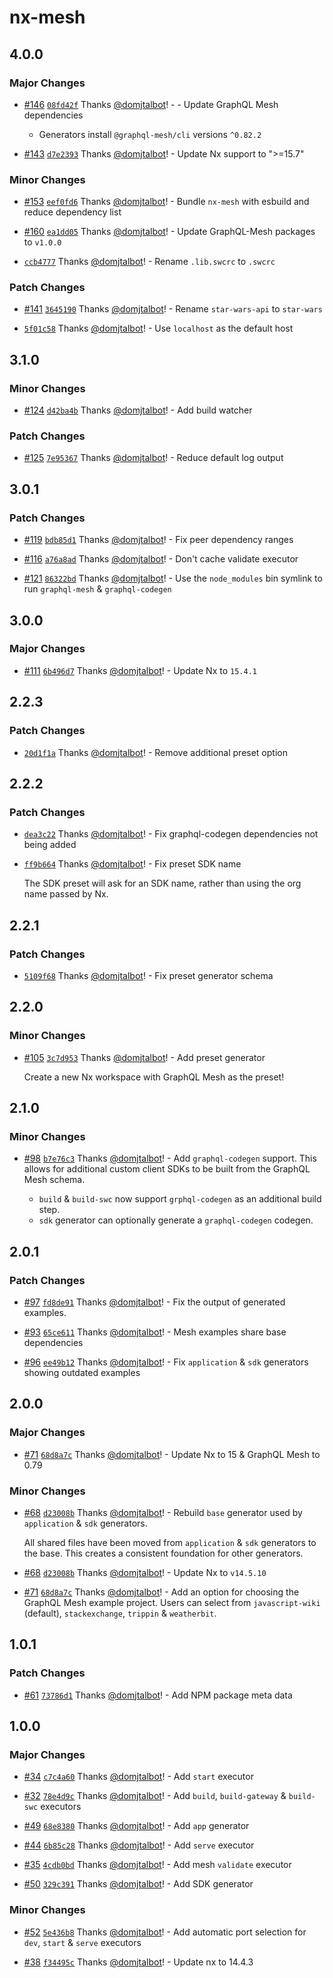# nx-mesh

## 4.0.0

### Major Changes

- [#146](https://github.com/domjtalbot/nx-mesh/pull/146) [`08fd42f`](https://github.com/domjtalbot/nx-mesh/commit/08fd42fa7a0530ea80f3e14ec19a682c10592fef) Thanks [@domjtalbot](https://github.com/domjtalbot)! - - Update GraphQL Mesh dependencies

  - Generators install `@graphql-mesh/cli` versions `^0.82.2`

- [#143](https://github.com/domjtalbot/nx-mesh/pull/143) [`d7e2393`](https://github.com/domjtalbot/nx-mesh/commit/d7e2393b7bf5faed2bf8fc008f985adb7da4042f) Thanks [@domjtalbot](https://github.com/domjtalbot)! - Update Nx support to ">=15.7"

### Minor Changes

- [#153](https://github.com/domjtalbot/nx-mesh/pull/153) [`eef0fd6`](https://github.com/domjtalbot/nx-mesh/commit/eef0fd6807e58916d8a11a9501f809c939be52a6) Thanks [@domjtalbot](https://github.com/domjtalbot)! - Bundle `nx-mesh` with esbuild and reduce dependency list

- [#160](https://github.com/domjtalbot/nx-mesh/pull/160) [`ea1dd05`](https://github.com/domjtalbot/nx-mesh/commit/ea1dd05245a07be3dd71e5e0f7ffe8664ff75e0c) Thanks [@domjtalbot](https://github.com/domjtalbot)! - Update GraphQL-Mesh packages to `v1.0.0`

- [`ccb4777`](https://github.com/domjtalbot/nx-mesh/commit/ccb47776586a1c628c73064edb88fc31c045688b) Thanks [@domjtalbot](https://github.com/domjtalbot)! - Rename `.lib.swcrc` to `.swcrc`

### Patch Changes

- [#141](https://github.com/domjtalbot/nx-mesh/pull/141) [`3645190`](https://github.com/domjtalbot/nx-mesh/commit/36451909a8d2373600947f292779535388a01ee0) Thanks [@domjtalbot](https://github.com/domjtalbot)! - Rename `star-wars-api` to `star-wars`

- [`5f01c58`](https://github.com/domjtalbot/nx-mesh/commit/5f01c58c07701a0a8507dff6c14c87193ef44c95) Thanks [@domjtalbot](https://github.com/domjtalbot)! - Use `localhost` as the default host

## 3.1.0

### Minor Changes

- [#124](https://github.com/domjtalbot/nx-mesh/pull/124) [`d42ba4b`](https://github.com/domjtalbot/nx-mesh/commit/d42ba4ba5fcb57b43f87b03a3edd56c2143b91c2) Thanks [@domjtalbot](https://github.com/domjtalbot)! - Add build watcher

### Patch Changes

- [#125](https://github.com/domjtalbot/nx-mesh/pull/125) [`7e95367`](https://github.com/domjtalbot/nx-mesh/commit/7e953670bc68138f43b4d72ce341b697a58f80fe) Thanks [@domjtalbot](https://github.com/domjtalbot)! - Reduce default log output

## 3.0.1

### Patch Changes

- [#119](https://github.com/domjtalbot/nx-mesh/pull/119) [`bdb85d1`](https://github.com/domjtalbot/nx-mesh/commit/bdb85d142e58aec8b6394a4e985a0c39609174fa) Thanks [@domjtalbot](https://github.com/domjtalbot)! - Fix peer dependency ranges

- [#116](https://github.com/domjtalbot/nx-mesh/pull/116) [`a76a8ad`](https://github.com/domjtalbot/nx-mesh/commit/a76a8ade64cdfa32330e3a9d7bf94808206657ef) Thanks [@domjtalbot](https://github.com/domjtalbot)! - Don't cache validate executor

- [#121](https://github.com/domjtalbot/nx-mesh/pull/121) [`86322bd`](https://github.com/domjtalbot/nx-mesh/commit/86322bd48e3a4adf21270feb6e46cb85c9376c6a) Thanks [@domjtalbot](https://github.com/domjtalbot)! - Use the `node_modules` bin symlink to run `graphql-mesh` & `graphql-codegen`

## 3.0.0

### Major Changes

- [#111](https://github.com/domjtalbot/nx-mesh/pull/111) [`6b496d7`](https://github.com/domjtalbot/nx-mesh/commit/6b496d766e93d2a820bf73b205c8286f9aa439fc) Thanks [@domjtalbot](https://github.com/domjtalbot)! - Update Nx to `15.4.1`

## 2.2.3

### Patch Changes

- [`20d1f1a`](https://github.com/domjtalbot/nx-mesh/commit/20d1f1aa69393e790f2832b9dd3e52a340ef9f86) Thanks [@domjtalbot](https://github.com/domjtalbot)! - Remove additional preset option

## 2.2.2

### Patch Changes

- [`dea3c22`](https://github.com/domjtalbot/nx-mesh/commit/dea3c22a1041ac6722f6b913344775318fe1f4ee) Thanks [@domjtalbot](https://github.com/domjtalbot)! - Fix graphql-codegen dependencies not being added

- [`ff9b664`](https://github.com/domjtalbot/nx-mesh/commit/ff9b6649563f5c4f2ea92173cb2567f953617240) Thanks [@domjtalbot](https://github.com/domjtalbot)! - Fix preset SDK name

  The SDK preset will ask for an SDK name, rather than using the org name passed by Nx.

## 2.2.1

### Patch Changes

- [`5109f68`](https://github.com/domjtalbot/nx-mesh/commit/5109f68ecd4e74a71f480cabf5c5450908581a06) Thanks [@domjtalbot](https://github.com/domjtalbot)! - Fix preset generator schema

## 2.2.0

### Minor Changes

- [#105](https://github.com/domjtalbot/nx-mesh/pull/105) [`3c7d953`](https://github.com/domjtalbot/nx-mesh/commit/3c7d953d980a33229cc68ffbc3dee2ccefd610c1) Thanks [@domjtalbot](https://github.com/domjtalbot)! - Add preset generator

  Create a new Nx workspace with GraphQL Mesh as the preset!

## 2.1.0

### Minor Changes

- [#98](https://github.com/domjtalbot/nx-mesh/pull/98) [`b7e76c3`](https://github.com/domjtalbot/nx-mesh/commit/b7e76c377bdc7f9ec13f2227e662822a2f594c86) Thanks [@domjtalbot](https://github.com/domjtalbot)! - Add `graphql-codegen` support. This allows for additional custom client SDKs to be built from the GraphQL Mesh schema.

  - `build` & `build-swc` now support `grphql-codegen` as an additional build step.
  - `sdk` generator can optionally generate a `graphql-codegen` codegen.

## 2.0.1

### Patch Changes

- [#97](https://github.com/domjtalbot/nx-mesh/pull/97) [`fd8de91`](https://github.com/domjtalbot/nx-mesh/commit/fd8de91ef964635b5819eab436a8042346e4e54d) Thanks [@domjtalbot](https://github.com/domjtalbot)! - Fix the output of generated examples.

- [#93](https://github.com/domjtalbot/nx-mesh/pull/93) [`65ce611`](https://github.com/domjtalbot/nx-mesh/commit/65ce6114c3a3f00b9f980df64ea1cdc73a5c8a0b) Thanks [@domjtalbot](https://github.com/domjtalbot)! - Mesh examples share base dependencies

- [#96](https://github.com/domjtalbot/nx-mesh/pull/96) [`ee49b12`](https://github.com/domjtalbot/nx-mesh/commit/ee49b127cb269d3eaa84156f7e3e637fccfe597d) Thanks [@domjtalbot](https://github.com/domjtalbot)! - Fix `application` & `sdk` generators showing outdated examples

## 2.0.0

### Major Changes

- [#71](https://github.com/domjtalbot/nx-mesh/pull/71) [`68d8a7c`](https://github.com/domjtalbot/nx-mesh/commit/68d8a7cf77e52e3c25caedf8f710d743481ee4f3) Thanks [@domjtalbot](https://github.com/domjtalbot)! - Update Nx to 15 & GraphQL Mesh to 0.79

### Minor Changes

- [#68](https://github.com/domjtalbot/nx-mesh/pull/68) [`d23008b`](https://github.com/domjtalbot/nx-mesh/commit/d23008be01a36a1e4349410df1378f389af1c7e3) Thanks [@domjtalbot](https://github.com/domjtalbot)! - Rebuild `base` generator used by `application` & `sdk` generators.

  All shared files have been moved from `application` & `sdk` generators to the base. This creates a consistent foundation for other generators.

- [#68](https://github.com/domjtalbot/nx-mesh/pull/68) [`d23008b`](https://github.com/domjtalbot/nx-mesh/commit/d23008be01a36a1e4349410df1378f389af1c7e3) Thanks [@domjtalbot](https://github.com/domjtalbot)! - Update Nx to `v14.5.10`

- [#71](https://github.com/domjtalbot/nx-mesh/pull/71) [`68d8a7c`](https://github.com/domjtalbot/nx-mesh/commit/68d8a7cf77e52e3c25caedf8f710d743481ee4f3) Thanks [@domjtalbot](https://github.com/domjtalbot)! - Add an option for choosing the GraphQL Mesh example project. Users can select from `javascript-wiki` (default), `stackexchange`, `trippin` & `weatherbit`.

## 1.0.1

### Patch Changes

- [#61](https://github.com/domjtalbot/nx-mesh/pull/61) [`73786d1`](https://github.com/domjtalbot/nx-mesh/commit/73786d15d386dcda526c86f1c0feb27a483fa6d7) Thanks [@domjtalbot](https://github.com/domjtalbot)! - Add NPM package meta data

## 1.0.0

### Major Changes

- [#34](https://github.com/domjtalbot/nx-mesh/pull/34) [`c7c4a60`](https://github.com/domjtalbot/nx-mesh/commit/c7c4a60c98e7ab0654ee60b77f1b1950d2804c1c) Thanks [@domjtalbot](https://github.com/domjtalbot)! - Add `start` executor

* [#32](https://github.com/domjtalbot/nx-mesh/pull/32) [`78e4d9c`](https://github.com/domjtalbot/nx-mesh/commit/78e4d9cee393c752277b253dd1599ef06fcb0e2a) Thanks [@domjtalbot](https://github.com/domjtalbot)! - Add `build`, `build-gateway` & `build-swc` executors

- [#49](https://github.com/domjtalbot/nx-mesh/pull/49) [`68e8380`](https://github.com/domjtalbot/nx-mesh/commit/68e8380237440b67156f7251b34891a95da2fbcd) Thanks [@domjtalbot](https://github.com/domjtalbot)! - Add `app` generator

* [#44](https://github.com/domjtalbot/nx-mesh/pull/44) [`6b85c28`](https://github.com/domjtalbot/nx-mesh/commit/6b85c282cfb777e2abe740e928f6b4f560b97aca) Thanks [@domjtalbot](https://github.com/domjtalbot)! - Add `serve` executor

- [#35](https://github.com/domjtalbot/nx-mesh/pull/35) [`4cdb0bd`](https://github.com/domjtalbot/nx-mesh/commit/4cdb0bddc34e1d5ece5eda908bd1e4764bf0037a) Thanks [@domjtalbot](https://github.com/domjtalbot)! - Add mesh `validate` executor

* [#50](https://github.com/domjtalbot/nx-mesh/pull/50) [`329c391`](https://github.com/domjtalbot/nx-mesh/commit/329c391053988f3d18834301b28c7bcd08fc7e1b) Thanks [@domjtalbot](https://github.com/domjtalbot)! - Add SDK generator

### Minor Changes

- [#52](https://github.com/domjtalbot/nx-mesh/pull/52) [`5e436b8`](https://github.com/domjtalbot/nx-mesh/commit/5e436b8c1acdf4a2ba3c6e438a05bbb11a33a63a) Thanks [@domjtalbot](https://github.com/domjtalbot)! - Add automatic port selection for `dev`, `start` & `serve` executors

* [#38](https://github.com/domjtalbot/nx-mesh/pull/38) [`f34495c`](https://github.com/domjtalbot/nx-mesh/commit/f34495c735fc609b787e4f728a5d857fe4335ef2) Thanks [@domjtalbot](https://github.com/domjtalbot)! - Update nx to 14.4.3
